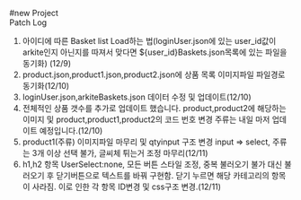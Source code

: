 #new Project<br>
Patch Log<br>
1. 아이디에 따른 Basket list Load하는 법(loginUser.json에 있는 user_id값이 arkite인지 아닌지를 따져서 맞다면 ${user_id}Baskets.json목록에 있는 파일을 동기화) (12/9)<br>
2. product.json,product1.json,product2.json에 상품 목록 이미지파일 파일경로 동기화(12/10)<br>
3. loginUser.json,arkiteBaskets.json 데이터 수정 및 업데이트(12/10)<br>
4. 전체적인 상품 갯수를 추가로 업데이트 했습니다. product,product2에 해당하는 이미지 및 product,product1,product2의 코드 번호 변경 주류는 내일 마저 업데이트 예정입니다.(12/10)<br>
5. product1(주류) 이미지파일 마무리 및 qtyinput 구조 변경 input => select, 주류는 3개 이상 선택 불가, 글씨체 튀는거 조정 마무리(12/11)
6. h1,h2 항목 UserSelect:none, 모든 버튼 스타일 조정, 중복 불러오기 불가 대신 불러오기 후 닫기버튼으로 텍스트를 바꿔 구현함. 닫기 누르면 해당 카테고리의 항목이 사라짐. 이로 인한 각 항목 ID변경 및 css구조 변경.(12/11)

